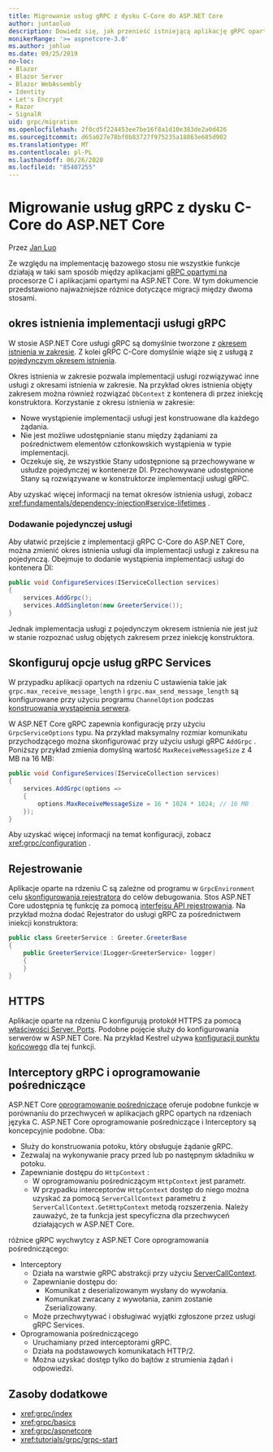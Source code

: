```yaml
---
title: Migrowanie usług gRPC z dysku C-Core do ASP.NET Core
author: juntaoluo
description: Dowiedz się, jak przenieść istniejącą aplikację gRPC opartą na procesorze C do uruchamiania na stosie ASP.NET Core.
monikerRange: '>= aspnetcore-3.0'
ms.author: johluo
ms.date: 09/25/2019
no-loc:
- Blazor
- Blazor Server
- Blazor WebAssembly
- Identity
- Let's Encrypt
- Razor
- SignalR
uid: grpc/migration
ms.openlocfilehash: 2f0cd5f224453ee7be16f8a1d10e383de2a0d426
ms.sourcegitcommit: d65a027e78bf0b83727f975235a18863e685d902
ms.translationtype: MT
ms.contentlocale: pl-PL
ms.lasthandoff: 06/26/2020
ms.locfileid: "85407255"
---
```

# <a name="migrating-grpc-services-from-c-core-to-aspnet-core"></a>Migrowanie usług gRPC z dysku C-Core do ASP.NET Core

Przez [Jan Luo](https://github.com/juntaoluo)

Ze względu na implementację bazowego stosu nie wszystkie funkcje działają w taki sam sposób między aplikacjami [gRPC opartymi na](https://grpc.io/blog/grpc-stacks) procesorze C i aplikacjami opartymi na ASP.NET Core. W tym dokumencie przedstawiono najważniejsze różnice dotyczące migracji między dwoma stosami.

## <a name="grpc-service-implementation-lifetime"></a>okres istnienia implementacji usługi gRPC

W stosie ASP.NET Core usługi gRPC są domyślnie tworzone z [okresem istnienia w zakresie](xref:fundamentals/dependency-injection#service-lifetimes). Z kolei gRPC C-Core domyślnie wiąże się z usługą z [pojedynczym okresem istnienia](xref:fundamentals/dependency-injection#service-lifetimes).

Okres istnienia w zakresie pozwala implementacji usługi rozwiązywać inne usługi z okresami istnienia w zakresie. Na przykład okres istnienia objęty zakresem można również rozwiązać `DbContext` z kontenera di przez iniekcję konstruktora. Korzystanie z okresu istnienia w zakresie:

* Nowe wystąpienie implementacji usługi jest konstruowane dla każdego żądania.
* Nie jest możliwe udostępnianie stanu między żądaniami za pośrednictwem elementów członkowskich wystąpienia w typie implementacji.
* Oczekuje się, że wszystkie Stany udostępnione są przechowywane w usłudze pojedynczej w kontenerze DI. Przechowywane udostępnione Stany są rozwiązywane w konstruktorze implementacji usługi gRPC.

Aby uzyskać więcej informacji na temat okresów istnienia usługi, zobacz <xref:fundamentals/dependency-injection#service-lifetimes> .

### <a name="add-a-singleton-service"></a>Dodawanie pojedynczej usługi

Aby ułatwić przejście z implementacji gRPC C-Core do ASP.NET Core, można zmienić okres istnienia usługi dla implementacji usługi z zakresu na pojedynczą. Obejmuje to dodanie wystąpienia implementacji usługi do kontenera DI:

```csharp
public void ConfigureServices(IServiceCollection services)
{
    services.AddGrpc();
    services.AddSingleton(new GreeterService());
}
```

Jednak implementacja usługi z pojedynczym okresem istnienia nie jest już w stanie rozpoznać usług objętych zakresem przez iniekcję konstruktora.

## <a name="configure-grpc-services-options"></a>Skonfiguruj opcje usług gRPC Services

W przypadku aplikacji opartych na rdzeniu C ustawienia takie jak `grpc.max_receive_message_length` i `grpc.max_send_message_length` są konfigurowane przy użyciu programu `ChannelOption` podczas [konstruowania wystąpienia serwera](https://grpc.io/grpc/csharp/api/Grpc.Core.Server.html#Grpc_Core_Server__ctor_System_Collections_Generic_IEnumerable_Grpc_Core_ChannelOption__).

W ASP.NET Core gRPC zapewnia konfigurację przy użyciu `GrpcServiceOptions` typu. Na przykład maksymalny rozmiar komunikatu przychodzącego można skonfigurować przy użyciu usługi gRPC `AddGrpc` . Poniższy przykład zmienia domyślną wartość `MaxReceiveMessageSize` z 4 MB na 16 MB:

```csharp
public void ConfigureServices(IServiceCollection services)
{
    services.AddGrpc(options =>
    {
        options.MaxReceiveMessageSize = 16 * 1024 * 1024; // 16 MB
    });
}
```

Aby uzyskać więcej informacji na temat konfiguracji, zobacz <xref:grpc/configuration> .

## <a name="logging"></a>Rejestrowanie

Aplikacje oparte na rdzeniu C są zależne od programu w `GrpcEnvironment` celu [skonfigurowania rejestratora](https://grpc.io/grpc/csharp/api/Grpc.Core.GrpcEnvironment.html?q=size#Grpc_Core_GrpcEnvironment_SetLogger_Grpc_Core_Logging_ILogger_) do celów debugowania. Stos ASP.NET Core udostępnia tę funkcję za pomocą [interfejsu API rejestrowania](xref:fundamentals/logging/index). Na przykład można dodać Rejestrator do usługi gRPC za pośrednictwem iniekcji konstruktora:

```csharp
public class GreeterService : Greeter.GreeterBase
{
    public GreeterService(ILogger<GreeterService> logger)
    {
    }
}
```

## <a name="https"></a>HTTPS

Aplikacje oparte na rdzeniu C konfigurują protokół HTTPS za pomocą [właściwości Server. Ports](https://grpc.io/grpc/csharp/api/Grpc.Core.Server.html#Grpc_Core_Server_Ports). Podobne pojęcie służy do konfigurowania serwerów w ASP.NET Core. Na przykład Kestrel używa [konfiguracji punktu końcowego](xref:fundamentals/servers/kestrel#endpoint-configuration) dla tej funkcji.

## <a name="grpc-interceptors-vs-middleware"></a>Interceptory gRPC i oprogramowanie pośredniczące

ASP.NET Core [oprogramowanie pośredniczące](xref:fundamentals/middleware/index) oferuje podobne funkcje w porównaniu do przechwyceń w aplikacjach gRPC opartych na rdzeniach języka C. ASP.NET Core oprogramowanie pośredniczące i Interceptory są koncepcyjnie podobne. Oba:

* Służy do konstruowania potoku, który obsługuje żądanie gRPC.
* Zezwalaj na wykonywanie pracy przed lub po następnym składniku w potoku.
* Zapewnianie dostępu do `HttpContext` :
  * W oprogramowaniu pośredniczącym `HttpContext` jest parametr.
  * W przypadku interceptorów `HttpContext` dostęp do niego można uzyskać za pomocą `ServerCallContext` parametru z `ServerCallContext.GetHttpContext` metodą rozszerzenia. Należy zauważyć, że ta funkcja jest specyficzna dla przechwyceń działających w ASP.NET Core.

różnice gRPC wychwytcy z ASP.NET Core oprogramowania pośredniczącego:

* Interceptory
  * Działa na warstwie gRPC abstrakcji przy użyciu [ServerCallContext](https://grpc.io/grpc/csharp/api/Grpc.Core.ServerCallContext.html).
  * Zapewnianie dostępu do:
    * Komunikat z deserializowanym wysłany do wywołania.
    * Komunikat zwracany z wywołania, zanim zostanie Zserializowany.
  * Może przechwytywać i obsługiwać wyjątki zgłoszone przez usługi gRPC Services.
* Oprogramowania pośredniczącego
  * Uruchamiany przed interceptorami gRPC.
  * Działa na podstawowych komunikatach HTTP/2.
  * Można uzyskać dostęp tylko do bajtów z strumienia żądań i odpowiedzi.

## <a name="additional-resources"></a>Zasoby dodatkowe

* <xref:grpc/index>
* <xref:grpc/basics>
* <xref:grpc/aspnetcore>
* <xref:tutorials/grpc/grpc-start>
